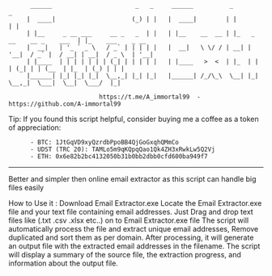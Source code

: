 

          ______                       _   _     ______          _                           _
         |  ____|                     (_) | |   |  ____|        | |                         | |
         | |__     _ __ ___     __ _   _  | |   | |__    __  __ | |_   _ __    __ _    ___  | |_    ___    _ __
         |  __|   | '_ ` _ \   / _` | | | | |   |  __|   \ \/ / | __| | '__|  / _` |  / __| | __|  / _ \  | '__|
         | |____  | | | | | | | (_| | | | | |   | |____   >  <  | |_  | |    | (_| | | (__  | |_  | (_) | | |
         |______| |_| |_| |_|  \__,_| |_| |_|   |______| /_/\_\  \__| |_|     \__,_|  \___|  \__|  \___/  |_|

                             https://t.me/A_immortal99  -  https://github.com/A-immortal99

Tip: If you found this script helpful, consider buying me a coffee as a token of appreciation:

          - BTC: 1JtGqVD9xyQzrdbPpoBB4QjGoGxqhQMmCo
          - UDST (TRC 20): TAMLo5m9qKQpqQao1Qk4ZH3xRwkLw5Q2Vj
          - ETH: 0x6e82b2bc4132050b31b0bb2dbb0cfd600ba949f7

-----------------------------------------------------------------------------------------------------------------------

Better and simpler then online email extractor as this script can handle big files easily 

How to Use it :
Download Email Extractor.exe
Locate the Email Extractor.exe file and your text file containing email addresses.
Just Drag and drop text files like (.txt .csv .xlsx  etc..) on to Email Extractor.exe file
The script will automatically process the file and extract unique email addresses, Remove duplicated and sort them as per domain.
After processing, it will generate an output file with the extracted email addresses in the filename.
The script will display a summary of the source file, the extraction progress, and information about the output file.

